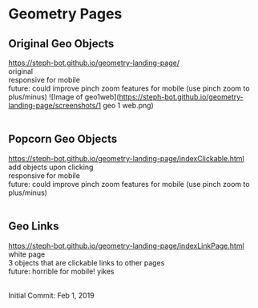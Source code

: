 # Geometry Pages

## Original Geo Objects
https://steph-bot.github.io/geometry-landing-page/
<br>original
<br>responsive for mobile
<br>future: could improve pinch zoom features for mobile (use pinch zoom to plus/minus)
![Image of geo1web](https://steph-bot.github.io/geometry-landing-page/screenshots/1 geo 1 web.png)
<br><br>
## Popcorn Geo Objects
https://steph-bot.github.io/geometry-landing-page/indexClickable.html
<br>add objects upon clicking
<br>responsive for mobile
<br>future: could improve pinch zoom features for mobile (use pinch zoom to plus/minus)
<br><br>
## Geo Links
https://steph-bot.github.io/geometry-landing-page/indexLinkPage.html
<br>white page
<br>3 objects that are clickable links to other pages
<br>future: horrible for mobile! yikes
<br><br>



Initial Commit: Feb 1, 2019
